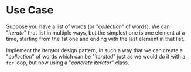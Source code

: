 # Use Case

Suppose you have a list of words (or "_collection_" of words). We can "_iterate_" that list in multiple ways, but the simplest one is one element at a time, starting from the 1st one and ending with the last element in that list.

Implement the iterator design pattern, in such a way that we can create a "_collection_" of words which can be "_iterated_" just as we would do it with a `for` loop, but now using a "_concrete iterator_" class.
